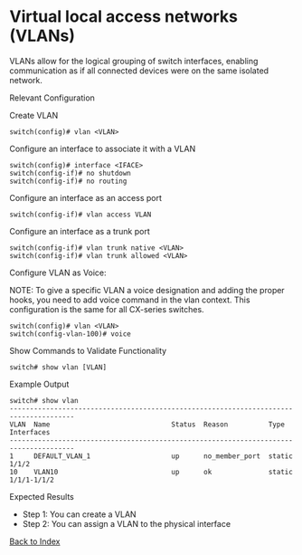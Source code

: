 # Virtual local access networks (VLANs) 

VLANs allow for the logical grouping of switch interfaces, enabling communication as if all connected devices were on the same isolated network. 


Relevant Configuration 

Create VLAN 

```
switch(config)# vlan <VLAN> 
```

Configure an interface to associate it with a VLAN 

```
switch(config)# interface <IFACE> 
switch(config-if)# no shutdown 
switch(config-if)# no routing

```
Configure an interface as an access port

```
switch(config-if)# vlan access VLAN 
```

Configure an interface as a trunk port 

```
switch(config-if)# vlan trunk native <VLAN> 
switch(config-if)# vlan trunk allowed <VLAN> 
```

Configure VLAN as Voice: 

NOTE:
To give a specific VLAN a voice designation and adding the proper hooks, you need to add voice command in the vlan context. This configuration is the same for all CX-series switches.

```
switch(config)# vlan <VLAN> 
switch(config-vlan-100)# voice 
```

Show Commands to Validate Functionality 

```
switch# show vlan [VLAN]
```

Example Output 

```
switch# show vlan
--------------------------------------------------------------------------------------
VLAN  Name                              Status  Reason          Type      Interfaces
--------------------------------------------------------------------------------------
1     DEFAULT_VLAN_1                    up      no_member_port  static    1/1/2
10    VLAN10                            up      ok              static    1/1/1-1/1/2
```

Expected Results 

* Step 1: You can create a VLAN
* Step 2: You can assign a VLAN to the physical interface 


[Back to Index](./index.md)
